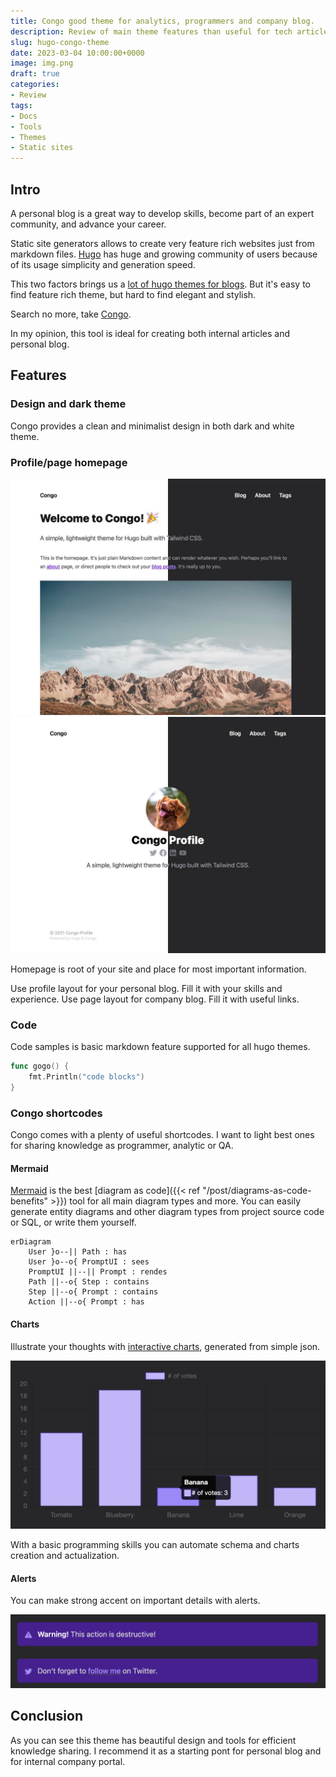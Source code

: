 ```yaml
---
title: Congo good theme for analytics, programmers and company blog.
description: Review of main theme features than useful for tech articles
slug: hugo-congo-theme
date: 2023-03-04 10:00:00+0000
image: img.png
draft: true
categories:
- Review
tags:
- Docs
- Tools
- Themes
- Static sites
---
```


## Intro

A personal blog is a great way to develop skills, become part of an expert community, and advance your career.

Static site generators allows to create very feature rich websites just from markdown files.
[Hugo](https://gohugo.io/) has huge and growing community of users because of its usage simplicity and generation speed. 

This two factors brings us a [lot of hugo themes for blogs](https://themes.gohugo.io/tags/blog/).
But it's easy to find feature rich theme, but hard to find elegant and stylish. 

Search no more, take [Congo](https://jpanther.github.io/congo/).  

In my opinion, this tool is ideal for creating both internal articles and personal blog.

## Features

### Design and dark theme

Congo provides a clean and minimalist design in both dark and white theme.

### Profile/page homepage

![](img_1.png)![](img.png)

Homepage is root of your site and place for most important information.

Use profile layout for your personal blog. Fill it with your skills and experience.
Use page layout for company blog. Fill it with useful links.

### Code

Code samples is basic markdown feature supported for all hugo themes.

```go
func gogo() {
	fmt.Println("code blocks")
}
```

### Congo shortcodes

Congo comes with a plenty of useful shortcodes.
I want to light best ones for sharing knowledge as programmer, analytic or QA.

#### Mermaid

[Mermaid](https://mermaid.js.org/) is the best [diagram as code]({{< ref "/post/diagrams-as-code-benefits" >}}) tool for all main diagram types and more.
You can easily generate entity diagrams and other diagram types
from project source code or SQL, or write them yourself.

```mermaid
erDiagram
    User }o--|| Path : has
    User }o--o{ PromptUI : sees
    PromptUI ||--|| Prompt : rendes
    Path ||--o{ Step : contains
    Step ||--o{ Prompt : contains
    Action ||--o{ Prompt : has
```

#### Charts

Illustrate your thoughts with [interactive charts](https://jpanther.github.io/congo/docs/shortcodes/#chart), generated from simple json.

![Chart.js charts](charts.png)

With a basic programming skills you can automate schema and charts creation and actualization. 

#### Alerts

You can make strong accent on important details with alerts.

![Alerts](alerts.png)

## Conclusion

As you can see this theme has beautiful design and tools for efficient knowledge sharing.
I recommend it as a starting pont for personal blog and for internal company portal.